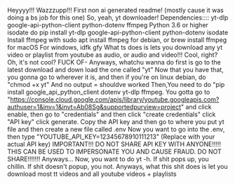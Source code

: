 Heyyyy!!! Wazzzupp!!! First non ai generated readme! (mostly cause it was doing a bs job for this one)
So, yeah, yt downloader!
Dependencies:::: 
yt-dlp
google-api-python-client
python-dotenv
ffmpeg
Python 3.6 or higher
isodate
do pip install yt-dlp google-api-python-client python-dotenv isodate 
Install ffmpeg with sudo apt install ffmpeg for debian, or brew install ffmpeg for macOS
For windows, idfk gfy
What ts does is lets you download any yt video or playlist from youtube as audio, or audio and video!!! Cool, right? Oh, it's not cool? FUCK OF-
Anyways, whatchu wanna do first is go to the latest download and down load the one called "yt" 
Now that you have that, you gonna go to wherever it is, and then if you're on linux debian, do "chmod +x yt" And no output = shouldve worked
Then,You need to do "pip install google_api_python_client dotenv yt-dlp ffmpeg. 
You gotta go to "https://console.cloud.google.com/apis/library/youtube.googleapis.com?authuser=1&inv=1&invt=Ab08Sg&supportedpurview=project" and click enable, then go to "credentials" and then click "create credentials" click "API key" click generate. Copy the API key and then go to where you put yt file and then create a new file called .env 
Now you want to go into the .env, then type "YOUTUBE_API_KEY=12345678910111213" (Replace with your actual API key) 
IMPORTANT!!! DO NOT SHARE API KEY WITH ANYONE!!!!! THIS CAN BE USED TO IMPERSONATE YOU AND CAUSE FRAUD. DO NOT SHARE!!!!!!!
Anyways... Now, you want to do yt -h. If shit pops up, you chillin. If shit doesn't popup, you not.
Anyways, what this shit does is let you download most tt videos and all youtube videos + playlists
